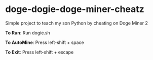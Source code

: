 # doge-dogie-doge-miner-cheatz
Simple project to teach my son Python by cheating on Doge Miner 2

**To Run**: Run dogie.sh

**To AutoMine**: Press left-shift + space

**To Exit**: Press left-shift + escape